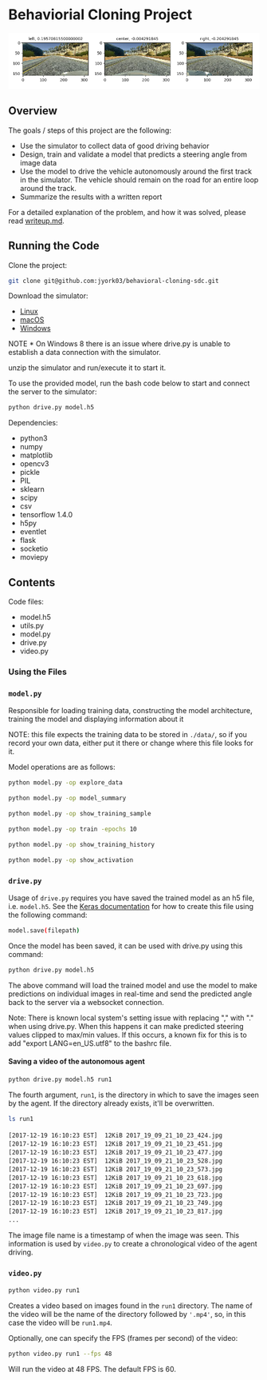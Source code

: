 # Behaviorial Cloning Project

[//]: # (Image References)

[track-1-sample]: ./assets/track_1_sample.png "Track One Sample"

![track-1-sample]

## Overview

The goals / steps of this project are the following:
* Use the simulator to collect data of good driving behavior 
* Design, train and validate a model that predicts a steering angle from image data
* Use the model to drive the vehicle autonomously around the first track in the simulator. The vehicle should remain on the road for an entire loop around the track.
* Summarize the results with a written report

For a detailed explanation of the problem, and how it was solved, please
read [writeup.md](./writeup.md).

## Running the Code

Clone the project:

```bash
git clone git@github.com:jyork03/behavioral-cloning-sdc.git
```

Download the simulator:

- [Linux](https://d17h27t6h515a5.cloudfront.net/topher/2017/February/58ae46bb_linux-sim/linux-sim.zip)
- [macOS](https://d17h27t6h515a5.cloudfront.net/topher/2017/February/58ae4594_mac-sim.app/mac-sim.app.zip)
- [Windows](https://d17h27t6h515a5.cloudfront.net/topher/2017/February/58ae4419_windows-sim/windows-sim.zip)

NOTE * On Windows 8 there is an issue where drive.py is unable to establish a data connection with the simulator.

unzip the simulator and run/execute it to start it.

To use the provided model, run the bash code below to start and connect the server to the simulator:

```bash
python drive.py model.h5
```

Dependencies:

- python3
- numpy
- matplotlib
- opencv3
- pickle
- PIL
- sklearn
- scipy
- csv
- tensorflow 1.4.0
- h5py
- eventlet
- flask
- socketio
- moviepy

## Contents

Code files:

- model.h5
- utils.py
- model.py
- drive.py
- video.py


### Using the Files

### `model.py`

Responsible for loading training data, constructing the model architecture, training the model and displaying information about it

NOTE: this file expects the training data to be stored in `./data/`, so if you record your own data, either put it there or change where this file looks for it.

Model operations are as follows:

```bash
python model.py -op explore_data
```

```bash
python model.py -op model_summary
```

```bash
python model.py -op show_training_sample
```

```bash
python model.py -op train -epochs 10
```

```bash
python model.py -op show_training_history
```

```bash
python model.py -op show_activation
```

### `drive.py`

Usage of `drive.py` requires you have saved the trained model as an h5 file, i.e. `model.h5`. See the [Keras documentation](https://keras.io/getting-started/faq/#how-can-i-save-a-keras-model) for how to create this file using the following command:
```sh
model.save(filepath)
```

Once the model has been saved, it can be used with drive.py using this command:

```sh
python drive.py model.h5
```

The above command will load the trained model and use the model to make predictions on individual images in real-time and send the predicted angle back to the server via a websocket connection.

Note: There is known local system's setting issue with replacing "," with "." when using drive.py. When this happens it can make predicted steering values clipped to max/min values. If this occurs, a known fix for this is to add "export LANG=en_US.utf8" to the bashrc file.

#### Saving a video of the autonomous agent

```sh
python drive.py model.h5 run1
```

The fourth argument, `run1`, is the directory in which to save the images seen by the agent. If the directory already exists, it'll be overwritten.

```sh
ls run1

[2017-12-19 16:10:23 EST]  12KiB 2017_19_09_21_10_23_424.jpg
[2017-12-19 16:10:23 EST]  12KiB 2017_19_09_21_10_23_451.jpg
[2017-12-19 16:10:23 EST]  12KiB 2017_19_09_21_10_23_477.jpg
[2017-12-19 16:10:23 EST]  12KiB 2017_19_09_21_10_23_528.jpg
[2017-12-19 16:10:23 EST]  12KiB 2017_19_09_21_10_23_573.jpg
[2017-12-19 16:10:23 EST]  12KiB 2017_19_09_21_10_23_618.jpg
[2017-12-19 16:10:23 EST]  12KiB 2017_19_09_21_10_23_697.jpg
[2017-12-19 16:10:23 EST]  12KiB 2017_19_09_21_10_23_723.jpg
[2017-12-19 16:10:23 EST]  12KiB 2017_19_09_21_10_23_749.jpg
[2017-12-19 16:10:23 EST]  12KiB 2017_19_09_21_10_23_817.jpg
...
```

The image file name is a timestamp of when the image was seen. This information is used by `video.py` to create a chronological video of the agent driving.

### `video.py`

```sh
python video.py run1
```

Creates a video based on images found in the `run1` directory. The name of the video will be the name of the directory followed by `'.mp4'`, so, in this case the video will be `run1.mp4`.

Optionally, one can specify the FPS (frames per second) of the video:

```sh
python video.py run1 --fps 48
```

Will run the video at 48 FPS. The default FPS is 60.
